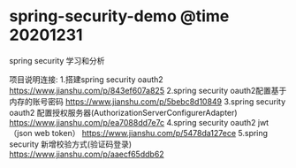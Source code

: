 # spring-security-demo @time 20201231
spring security 学习和分析

项目说明连接:
1.搭建spring security oauth2  https://www.jianshu.com/p/843ef607a825
2.spring security oauth2配置基于内存的账号密码 https://www.jianshu.com/p/5bebc8d10849
3.spring security oauth2 配置授权服务器(AuthorizationServerConfigurerAdapter)  https://www.jianshu.com/p/ea7088dd7e7c
4.spring security oauth2 jwt（json web token）  https://www.jianshu.com/p/5478da127ece
5.spring security 新增校验方式(验证码登录) https://www.jianshu.com/p/aaecf65ddb62
